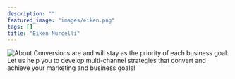 ```yaml
---
description: ""
featured_image: "images/eiken.png"
tags: []
title: "Eiken Nurcelli"
---
```


![About](/images/eiken.png)
Conversions are and will stay as the priority of each business goal. Let us help you to develop multi-channel strategies that convert and achieve your marketing and business goals!
